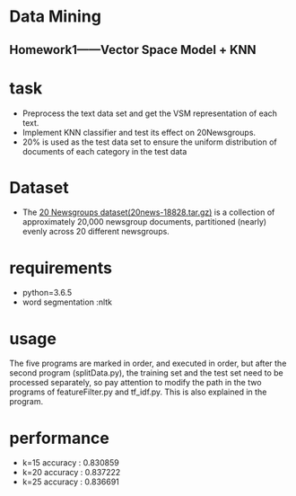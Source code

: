 Data Mining
======

Homework1——Vector Space Model + KNN
------
# task
* Preprocess the text data set and get the VSM representation of each text.
* Implement KNN classifier and test its effect on 20Newsgroups.
* 20% is used as the test data set to ensure the uniform distribution of documents of each category in the test data
# Dataset
* The [20 Newsgroups dataset(20news-18828.tar.gz)](http://qwone.com/~jason/20Newsgroups/
) is a collection of approximately 20,000 newsgroup documents, partitioned (nearly) evenly across 20 different newsgroups. 

# requirements
* python=3.6.5
* word segmentation :nltk

# usage
  The five programs are marked in order, and executed in order, but after the second program (splitData.py), the training set and the test set need to be processed separately, so pay attention to modify the path in the two programs of featureFilter.py and tf_idf.py. This is also explained in the program.

# performance
* k=15 accuracy : 0.830859
* k=20 accuracy : 0.837222
* k=25 accuracy : 0.836691
